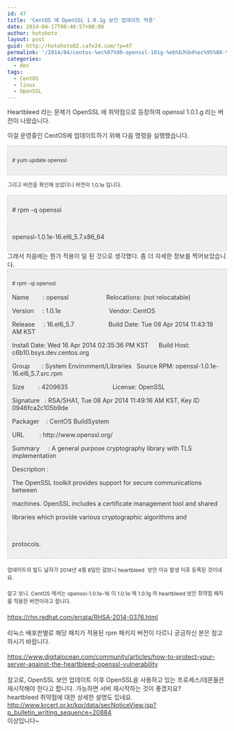 ```yaml
---
id: 47
title: 'CentOS 에 OpenSSL 1.0.1g 보안 업데이트 적용'
date: 2014-04-17T00:40:57+00:00
author: hotohoto
layout: post
guid: http://hotohoto82.cafe24.com/?p=47
permalink: '/2014/04/centos-%ec%97%90-openssl-101g-%eb%b3%b4%ec%95%88-%ec%97%85%eb%8d%b0%ec%9d%b4%ed%8a%b8-%ec%a0%81%ec%9a%a9/'
categories:
  - dev
tags:
  - CentOS
  - linux
  - OpenSSL
---
```



<p>
  <span style="color: #333333;">Heartbleed 라는 문제가 OpenSSL 에 취약점으로 등장하여 openssl 1.0.1.g 라는 버전이 나왔습니다.</span>
</p>

<p>
  <span style="color: #333333;">이걸 운영중인 CentOS에 업데이트하기 위해 다음 명령을 실행했습니다.</span>
</p>

<div class="txc-textbox" style="border: 1px dashed #c1c1c1; background-color: #eeeeee; padding: 10px;">
  <p>
    <span style="font-size: 9pt; line-height: 1.5; color: #333333; background-color: transparent;"># yum update openssl</span>
  </p>
</div>

<p>
  <span style="font-size: 9pt; line-height: 1.5; color: #333333; background-color: transparent;">그리고 버전을 확인해 보았더니 버전이 1.0.1e 입니다.</span>
</p>

<div class="txc-textbox" style="border: 1px dashed #c1c1c1; background-color: #eeeeee; padding: 10px;">
  <p>
    <span style="color: #333333;"># rpm -q openssl</span>
  </p>
  
  <p>
    &nbsp;
  </p>
  
  <p>
    <span style="color: #333333;">openssl-1.0.1e-16.el6_5.7.x86_64</span>
  </p>
</div>

<div>
</div>

<div>
  <span style="color: #333333;">그래서 처음에는 뭔가 적용이 덜 된 것으로 생각했다. 좀 더 자세한 정보를 찍어보았습니다.</span>
</div>

<div>
</div>

<div class="txc-textbox" style="border: 1px dashed #c1c1c1; background-color: #eeeeee; padding: 10px;">
  <p>
    <span style="font-size: 9pt; line-height: 1.5; color: #333333; background-color: transparent;"># rpm -qi openssl</span>
  </p>
  
  <p>
    <span style="color: #333333;">Name        : openssl                      Relocations: (not relocatable)</span>
  </p>
  
  <p>
    <span style="color: #333333;">Version     : 1.0.1e                            Vendor: CentOS</span>
  </p>
  
  <p>
    <span style="color: #333333;">Release     : 16.el6_5.7                    Build Date: Tue 08 Apr 2014 11:43:19 AM KST</span>
  </p>
  
  <p>
    <span style="color: #333333;">Install Date: Wed 16 Apr 2014 02:35:36 PM KST      Build Host: c6b10.bsys.dev.centos.org</span>
  </p>
  
  <p>
    <span style="color: #333333;">Group       : System Environment/Libraries   Source RPM: openssl-1.0.1e-16.el6_5.7.src.rpm</span>
  </p>
  
  <p>
    <span style="color: #333333;">Size        : 4209635                          License: OpenSSL</span>
  </p>
  
  <p>
    <span style="color: #333333;">Signature   : RSA/SHA1, Tue 08 Apr 2014 11:49:16 AM KST, Key ID 0946fca2c105b9de</span>
  </p>
  
  <p>
    <span style="color: #333333;">Packager    : CentOS BuildSystem <http://bugs.centos.org></span>
  </p>
  
  <p>
    <span style="color: #333333;">URL         : http://www.openssl.org/</span>
  </p>
  
  <p>
    <span style="color: #333333;">Summary     : A general purpose cryptography library with TLS implementation</span>
  </p>
  
  <p>
    <span style="color: #333333;">Description :</span>
  </p>
  
  <p>
    <span style="color: #333333;">The OpenSSL toolkit provides support for secure communications between</span>
  </p>
  
  <p>
    <span style="color: #333333;">machines. OpenSSL includes a certificate management tool and shared</span>
  </p>
  
  <p>
    <span style="color: #333333;">libraries which provide various cryptographic algorithms and</span>
  </p>
  
  <p>
    &nbsp;
  </p>
  
  <p>
    <span style="color: #333333;">protocols.</span>
  </p>
</div>

<div>
  <span style="background-color: transparent; font-size: 9pt; line-height: 1.5;"> </span>
</div>

<div>
  <span style="font-size: 9pt; line-height: 1.5; color: #333333; background-color: transparent;">업데이트의 빌드 날자가 2014년 4월 8일인 걸보니 </span><span style="font-size: 9pt; line-height: 1.5; color: #333333; background-color: transparent;">heartbleed</span><span style="font-size: 9pt; line-height: 1.5; color: #333333; background-color: transparent;">  보안 이슈 발생 이후 </span><span style="font-size: 9pt; line-height: 1.5; color: #333333; background-color: transparent;">등록된 것이네요.</span>
</div>

<div>
  <span style="background-color: transparent; font-size: 9pt; line-height: 1.5;"> </span>
</div>

<div>
  <span style="font-size: 9pt; line-height: 1.5; color: #333333; background-color: transparent;">알고 보니. CentOS 에서는 </span><span style="font-size: 9pt; line-height: 1.5; color: #333333; background-color: transparent;">openssl-1.0.1e-16 이 1.0.1e 에 1.0.1g 의 heartbleed 보안 취약점 패치를 적용한 버전이라고 합니다.</span>
</div>

<div>
  <span style="background-color: transparent; font-size: 9pt; line-height: 1.5;"> </span>
</div>

<div>
  <span style="background-color: transparent;"><a class="tx-link" href="https://rhn.redhat.com/errata/RHSA-2014-0376.html" target="_blank"><span style="color: #333333;">https://rhn.redhat.com/errata/RHSA-2014-0376.html</span></a></span>
</div>

<div>
  <span style="background-color: transparent;"> </span>
</div>

<div>
  <span style="color: #333333; background-color: transparent;">리눅스 배포판별로 해당 패치가 적용된 rpm 패키지 버전이 다르니 궁금하신 분은 참고하시기 바랍니다.</span>
</div>

<div>
  <span style="background-color: transparent;"> </span>
</div>

<div>
  <span style="background-color: transparent;"><a class="tx-link" href="https://www.digitalocean.com/community/articles/how-to-protect-your-server-against-the-heartbleed-openssl-vulnerability" target="_blank"><span style="color: #333333;">https://www.digitalocean.com/community/articles/how-to-protect-your-server-against-the-heartbleed-openssl-vulnerability</span></a></span>
</div>

<div>
  <span style="background-color: transparent;"> </span>
</div>

<div>
  <span style="color: #333333;">참고로, OpenSSL 보안 업데이트 이후 OpenSSL을 사용하고 있는 프로세스/데몬들은 재시작해야 한다고 합니다. 가능하면 서버 재시작하는 것이 좋겠지요?</span>
</div>

<div>
</div>

<div>
  <span style="color: #333333;">heartbleed 취약점에 대한 상세한 설명도 있네요.</span>
</div>

<div>
  <a class="tx-link broken_link" href="http://www.krcert.or.kr/kor/data/secNoticeView.jsp?p_bulletin_writing_sequence=20884" target="_blank"><span style="color: #333333;">http://www.krcert.or.kr/kor/data/secNoticeView.jsp?p_bulletin_writing_sequence=20884</span></a>
</div>

<div>
</div>

<div>
  <span style="color: #333333;">이상입니다~</span>
</div>

<p>
  &nbsp;
</p>